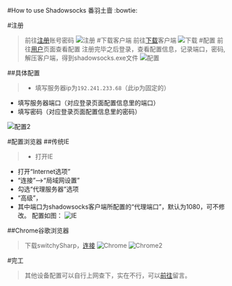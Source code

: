 #How to use Shadowsocks 番羽土啬 :bowtie:

#注册
>前往[注册](http://do.strongme.cn/siteIndex/view_code.html)账号密码
![注册](http://strongimg.qiniudn.com/moe_2015-02-12_165839.png)
#下载客户端
>前往[下载](http://do.strongme.cn/)客户端
![下载](http://strongimg.qiniudn.com/moe_2015-02-12_165935.png)
#配置
>前往[用户](http://do.strongme.cn/user.html)页面查看配置
注册完毕之后登录，查看配置信息，记录端口，密码,解压客户端，得到shadowsocks.exe文件
![配置](http://strongimg.qiniudn.com/moe_2015-02-12_170100.png)

##具体配置
>- 填写服务器ip为`192.241.233.68`（此ip为固定的）
- 填写服务器端口（对应登录页面配置信息里的端口）
- 填写密码（对应登录页面配置信息里的密码）

![配置2](http://strongimg.qiniudn.com/moe_2015-02-12_170123.png)

#配置浏览器
##传统IE
>- 打开IE
- 打开“Internet选项”
- “连接”——>“局域网设置”
- 勾选“代理服务器”选项
- “高级”，
- 其中端口为shadowsocks客户端所配置的“代理端口”，默认为1080，可不修改。
配置如图：
![IE](http://strongimg.qiniudn.com/moe_sas.png)

##Chrome谷歌浏览器
>下载switchySharp，[连接](http://switchysharp.com/install.html)
![Chrome](http://strongimg.qiniudn.com/moe_asasa.png)
![Chrome2](http://strongimg.qiniudn.com/moe_asas.png)

#完工
>其他设备配置可以自行上网查下，实在不行，可以[前往](http://strongme.cn)留言。





